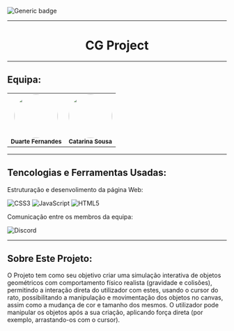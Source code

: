 ![Generic badge](https://img.shields.io/badge/status-%20finished-54CC74)
<hr>

<div align="center">
<h1>CG Project</h1>
</div>


<hr>

## Equipa:

<table align="center">
    <tr>
        <td align="center">
        <img style="border-radius: 50%; width="100px;"" src="https://avatars.githubusercontent.com/u/147703158?v=4" width="100px;"><br>
        <sub>
        <b>Duarte Fernandes</br>
        </td>
        <td align="center">
        <img style="border-radius: 50%; width="100px;"" src="https://avatars.githubusercontent.com/u/115722559?v=4" width="100px;"><br>
        <sub>
        <b>Catarina Sousa</br>
        </td>
    </tr>
</table>

<hr>

## Tencologias e Ferramentas Usadas:

Estruturação e desenvolimento da página Web:

![CSS3](https://img.shields.io/badge/CSS3-1572B6?style=for-the-badge&logo=css3&logoColor=white)
![JavaScript](https://img.shields.io/badge/JavaScript-323330?style=for-the-badge&logo=javascript&logoColor=F7DF1E)
![HTML5](https://img.shields.io/badge/HTML5-E34F26?style=for-the-badge&logo=html5&logoColor=white)

Comunicação entre os membros da equipa:

![Discord](https://img.shields.io/badge/Discord-7289DA?style=for-the-badge&logo=discord&logoColor=white)

<hr>

## Sobre Este Projeto:

O Projeto tem como seu objetivo criar uma simulação interativa de objetos geométricos com comportamento físico realista (gravidade e colisões), permitindo a interação direta do utilizador com estes, usando o cursor do rato, possibilitando a manipulação e movimentação dos objetos no canvas, assim como a mudança de cor e tamanho dos mesmos.
O utilizador pode manipular os objetos após a sua criação, aplicando força direta (por exemplo, arrastando-os com o cursor).
